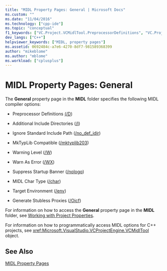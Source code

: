 ```yaml
---
title: "MIDL Property Pages: General | Microsoft Docs"
ms.custom: ""
ms.date: "11/04/2016"
ms.technology: ["cpp-ide"]
ms.topic: "conceptual"
f1_keywords: ["VC.Project.VCMidlTool.PreprocessorDefinitions", "VC.Project.VCMidlTool.DefaultCharType", "VC.Project.VCMidlTool.WarnAsError", "VC.Project.VCMidlTool.AdditionalIncludeDirectories", "VC.Project.VCMidlTool.WarningLevel", "VC.Project.VCMidlTool.MkTypLibCompatible", "VC.Project.VCMidlTool.GenerateStublessProxies", "VC.Project.VCMidlTool.SuppressStartupBanner", "VC.Project.VCMidlTool.TargetEnvironment", "VC.Project.VCMidlTool.OVERWRITEStandardIncludePath"]
dev_langs: ["C++"]
helpviewer_keywords: ["MIDL, property pages"]
ms.assetid: 0692484c-a7e6-4270-8df7-981589368399
author: "mikeblome"
ms.author: "mblome"
ms.workload: ["cplusplus"]
---
```

# MIDL Property Pages: General

The **General** property page in the **MIDL** folder specifies the following MIDL compiler options:

- Preprocessor Definitions [(/D](https://msdn.microsoft.com/library/windows/desktop/aa367321))

- Additional Include Directories ([/I](https://msdn.microsoft.com/library/windows/desktop/aa367328))

- Ignore Standard Include Path ([/no_def_idir](https://msdn.microsoft.com/library/windows/desktop/aa367347))

- MkTypLib Compatible ([/mktyplib203](https://msdn.microsoft.com/library/windows/desktop/aa367332))

- Warning Level ([/W](https://msdn.microsoft.com/library/windows/desktop/aa367383))

- Warn As Error ([/WX](https://msdn.microsoft.com/library/windows/desktop/aa367387))

- Suppress Startup Banner ([/nologo](https://msdn.microsoft.com/library/windows/desktop/aa367341))

- MIDL Char Type ([/char](https://msdn.microsoft.com/library/windows/desktop/aa367314))

- Target Environment ([/env](https://msdn.microsoft.com/library/windows/desktop/aa367323))

- Generate Stubless Proxies ([/Oicf](https://msdn.microsoft.com/library/windows/desktop/aa367352))

For information on how to access the **General** property page in the **MIDL** folder, see [Working with Project Properties](../ide/working-with-project-properties.md).

For information on how to programmatically access MIDL options for C++ projects, see <xref:Microsoft.VisualStudio.VCProjectEngine.VCMidlTool> object.

## See Also

[MIDL Property Pages](../ide/midl-property-pages.md)